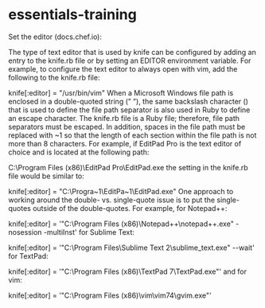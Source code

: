 # essentials-training

Set the editor (docs.chef.io):

The type of text editor that is used by knife can be configured by adding an entry to the knife.rb file or by setting an EDITOR environment variable. For example, to configure the text editor to always open with vim, add the following to the knife.rb file:

knife[:editor] = "/usr/bin/vim"
When a Microsoft Windows file path is enclosed in a double-quoted string (” ”), the same backslash character (\) that is used to define the file path separator is also used in Ruby to define an escape character. The knife.rb file is a Ruby file; therefore, file path separators must be escaped. In addition, spaces in the file path must be replaced with ~1 so that the length of each section within the file path is not more than 8 characters. For example, if EditPad Pro is the text editor of choice and is located at the following path:

C:\\Program Files (x86)\EditPad Pro\EditPad.exe
the setting in the knife.rb file would be similar to:

knife[:editor] = "C:\\Progra~1\\EditPa~1\\EditPad.exe"
One approach to working around the double- vs. single-quote issue is to put the single-quotes outside of the double-quotes. For example, for Notepad++:

knife[:editor] = '"C:\Program Files (x86)\Notepad++\notepad++.exe" -nosession -multiInst'
for Sublime Text:

knife[:editor] = '"C:\Program Files\Sublime Text 2\sublime_text.exe" --wait'
for TextPad:

knife[:editor] = '"C:\Program Files (x86)\TextPad 7\TextPad.exe"'
and for vim:

knife[:editor] = '"C:\Program Files (x86)\vim\vim74\gvim.exe"'
